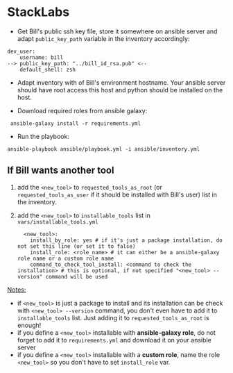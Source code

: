 # StackLabs

* Get Bill's public ssh key file, store it somewhere on ansible server and adapt ```public_key_path``` variable in the inventory accordingly: 
```
dev_user:
    username: bill
--> public_key_path: "../bill_id_rsa.pub" <--
    default_shell: zsh
```
* Adapt inventory with of Bill's environment hostname. Your ansible server should have root access this host and python should be installed on the host.


* Download required roles from ansible galaxy:

``` ansible-galaxy install -r requirements.yml```

* Run the playbook: 

```ansible-playbook ansible/playbook.yml -i ansible/inventory.yml```

## If Bill wants another tool

1. add the ```<new_tool>``` to ```requested_tools_as_root``` (or ```requested_tools_as_user``` if it should be installed with Bill's user) list in the inventory.

2. add the ```<new_tool>``` to ```installable_tools``` list in ```vars/installable_tools.yml``` 
    ```
      <new_tool>:
        install_by_role: yes # if it's just a package installation, do not set this line (or set it to false)
        install_role: <role_name> # it can either be a ansible-galaxy role name or a custom role name
        command_to_check_tool_install: <command to check the installation> # this is optional, if not specified "<new_tool> --version" command will be used
    ```

<ins>Notes:</ins>
* if ```<new_tool>``` is just a package to install and its installation can be check with ```<new_tool> --version``` command, you don't even have to add it to ```installable_tools``` list. Just adding it to ```requested_tools_as_root``` is enough!
* if you define a ```<new_tool>``` installable with **ansible-galaxy role**, do not forget to add it to ```requirements.yml``` and download it on your ansible server
* if you define a ```<new_tool>``` installable with a **custom role**, name the role ```<new_tool>``` so you don't have to set ```install_role``` var.